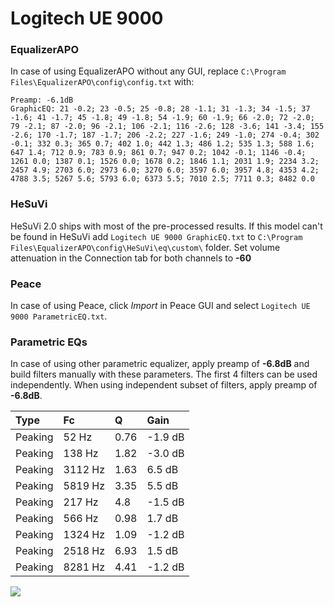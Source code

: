 # Logitech UE 9000

### EqualizerAPO
In case of using EqualizerAPO without any GUI, replace `C:\Program Files\EqualizerAPO\config\config.txt`
with:
```
Preamp: -6.1dB
GraphicEQ: 21 -0.2; 23 -0.5; 25 -0.8; 28 -1.1; 31 -1.3; 34 -1.5; 37 -1.6; 41 -1.7; 45 -1.8; 49 -1.8; 54 -1.9; 60 -1.9; 66 -2.0; 72 -2.0; 79 -2.1; 87 -2.0; 96 -2.1; 106 -2.1; 116 -2.6; 128 -3.6; 141 -3.4; 155 -2.6; 170 -1.7; 187 -1.7; 206 -2.2; 227 -1.6; 249 -1.0; 274 -0.4; 302 -0.1; 332 0.3; 365 0.7; 402 1.0; 442 1.3; 486 1.2; 535 1.3; 588 1.6; 647 1.4; 712 0.9; 783 0.9; 861 0.7; 947 0.2; 1042 -0.1; 1146 -0.4; 1261 0.0; 1387 0.1; 1526 0.0; 1678 0.2; 1846 1.1; 2031 1.9; 2234 3.2; 2457 4.9; 2703 6.0; 2973 6.0; 3270 6.0; 3597 6.0; 3957 4.8; 4353 4.2; 4788 3.5; 5267 5.6; 5793 6.0; 6373 5.5; 7010 2.5; 7711 0.3; 8482 0.0
```

### HeSuVi
HeSuVi 2.0 ships with most of the pre-processed results. If this model can't be found in HeSuVi add
`Logitech UE 9000 GraphicEQ.txt` to `C:\Program Files\EqualizerAPO\config\HeSuVi\eq\custom\` folder.
Set volume attenuation in the Connection tab for both channels to **-60**

### Peace
In case of using Peace, click *Import* in Peace GUI and select `Logitech UE 9000 ParametricEQ.txt`.

### Parametric EQs
In case of using other parametric equalizer, apply preamp of **-6.8dB** and build filters manually
with these parameters. The first 4 filters can be used independently.
When using independent subset of filters, apply preamp of **-6.8dB**.

| Type    | Fc      |    Q | Gain    |
|:--------|:--------|:-----|:--------|
| Peaking | 52 Hz   | 0.76 | -1.9 dB |
| Peaking | 138 Hz  | 1.82 | -3.0 dB |
| Peaking | 3112 Hz | 1.63 | 6.5 dB  |
| Peaking | 5819 Hz | 3.35 | 5.5 dB  |
| Peaking | 217 Hz  | 4.8  | -1.5 dB |
| Peaking | 566 Hz  | 0.98 | 1.7 dB  |
| Peaking | 1324 Hz | 1.09 | -1.2 dB |
| Peaking | 2518 Hz | 6.93 | 1.5 dB  |
| Peaking | 8281 Hz | 4.41 | -1.2 dB |

![](https://raw.githubusercontent.com/jaakkopasanen/AutoEq/master/results/innerfidelity/sbaf-serious/Logitech%20UE%209000/Logitech%20UE%209000.png)